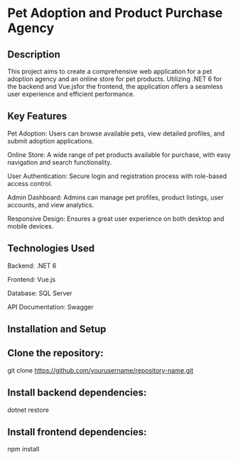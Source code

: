 # Pet Adoption and Product Purchase Agency
## Description
This project aims to create a comprehensive web application for a pet adoption agency and an online store for pet products. Utilizing .NET 6 for the backend and Vue.jsfor the frontend, the application offers a seamless user experience and efficient performance.

## Key Features
Pet Adoption: Users can browse available pets, view detailed profiles, and submit adoption applications.

Online Store: A wide range of pet products available for purchase, with easy navigation and search functionality.

User Authentication: Secure login and registration process with role-based access control.

Admin Dashboard: Admins can manage pet profiles, product listings, user accounts, and view analytics.

Responsive Design: Ensures a great user experience on both desktop and mobile devices.

## Technologies Used
Backend: .NET 6

Frontend: Vue.js

Database: SQL Server 

API Documentation: Swagger

## Installation and Setup
## Clone the repository:
git clone https://github.com/yourusername/repository-name.git
## Install backend dependencies:
dotnet restore
## Install frontend dependencies:
npm install
